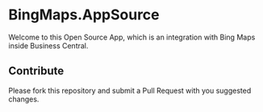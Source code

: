 # BingMaps.AppSource
Welcome to this Open Source App, which is an integration with Bing Maps inside Business Central.

## Contribute
Please fork this repository and submit a Pull Request with you suggested changes.

